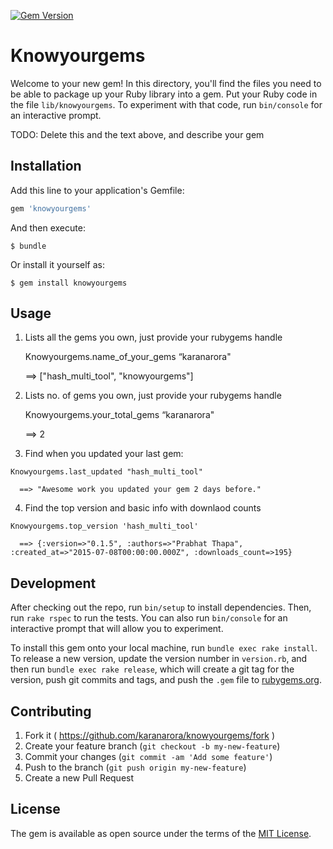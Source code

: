 [![Gem Version](https://badge.fury.io/rb/knowyourgems.svg)](http://badge.fury.io/rb/knowyourgems)

# Knowyourgems

Welcome to your new gem! In this directory, you'll find the files you need to be able to package up your Ruby library into a gem. Put your Ruby code in the file `lib/knowyourgems`. To experiment with that code, run `bin/console` for an interactive prompt.

TODO: Delete this and the text above, and describe your gem

## Installation

Add this line to your application's Gemfile:

```ruby
gem 'knowyourgems'
```

And then execute:

    $ bundle

Or install it yourself as:

    $ gem install knowyourgems

## Usage

  1) Lists all the gems you own, just provide your rubygems handle

	  Knowyourgems.name_of_your_gems “karanarora"

      ==> ["hash_multi_tool", "knowyourgems"]

  2) Lists no. of gems you own, just provide your rubygems handle

	  Knowyourgems.your_total_gems “karanarora"

      ==> 2

  3) Find when you updated your last gem:

    Knowyourgems.last_updated "hash_multi_tool"

      ==> "Awesome work you updated your gem 2 days before."

  4) Find the top version and basic info with downlaod counts

    Knowyourgems.top_version 'hash_multi_tool'

      ==> {:version=>"0.1.5", :authors=>"Prabhat Thapa", :created_at=>"2015-07-08T00:00:00.000Z", :downloads_count=>195}

## Development

After checking out the repo, run `bin/setup` to install dependencies. Then, run `rake rspec` to run the tests. You can also run `bin/console` for an interactive prompt that will allow you to experiment.

To install this gem onto your local machine, run `bundle exec rake install`. To release a new version, update the version number in `version.rb`, and then run `bundle exec rake release`, which will create a git tag for the version, push git commits and tags, and push the `.gem` file to [rubygems.org](https://rubygems.org).

## Contributing

1. Fork it ( https://github.com/karanarora/knowyourgems/fork )
2. Create your feature branch (`git checkout -b my-new-feature`)
3. Commit your changes (`git commit -am 'Add some feature'`)
4. Push to the branch (`git push origin my-new-feature`)
5. Create a new Pull Request


## License

The gem is available as open source under the terms of the [MIT License](http://opensource.org/licenses/MIT).
